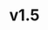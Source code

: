 ---
title: v1.5
slogan: Easily track your laravel jobs!
githubUrl: https://github.com/mateusjunges/trackable-jobs-for-laravel
branch: v1.5.x
---